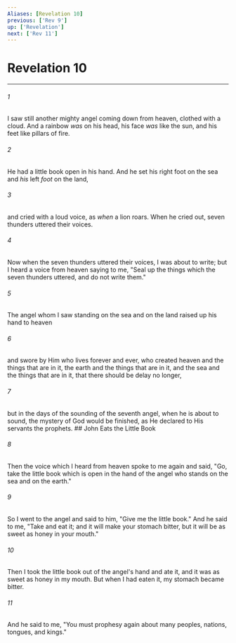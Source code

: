 ```yaml
---
Aliases: [Revelation 10]
previous: ['Rev 9']
up: ['Revelation']
next: ['Rev 11']
---
```

# Revelation 10

***


###### 1 
I saw still another mighty angel coming down from heaven, clothed with a cloud. And a rainbow _was_ on his head, his face _was_ like the sun, and his feet like pillars of fire. 

###### 2 
He had a little book open in his hand. And he set his right foot on the sea and _his_ left _foot_ on the land, 

###### 3 
and cried with a loud voice, as _when_ a lion roars. When he cried out, seven thunders uttered their voices. 

###### 4 
Now when the seven thunders uttered their voices, I was about to write; but I heard a voice from heaven saying to me, "Seal up the things which the seven thunders uttered, and do not write them." 

###### 5 
The angel whom I saw standing on the sea and on the land raised up his hand to heaven 

###### 6 
and swore by Him who lives forever and ever, who created heaven and the things that are in it, the earth and the things that are in it, and the sea and the things that are in it, that there should be delay no longer, 

###### 7 
but in the days of the sounding of the seventh angel, when he is about to sound, the mystery of God would be finished, as He declared to His servants the prophets. ## John Eats the Little Book 

###### 8 
Then the voice which I heard from heaven spoke to me again and said, "Go, take the little book which is open in the hand of the angel who stands on the sea and on the earth." 

###### 9 
So I went to the angel and said to him, "Give me the little book." And he said to me, "Take and eat it; and it will make your stomach bitter, but it will be as sweet as honey in your mouth." 

###### 10 
Then I took the little book out of the angel's hand and ate it, and it was as sweet as honey in my mouth. But when I had eaten it, my stomach became bitter. 

###### 11 
And he said to me, "You must prophesy again about many peoples, nations, tongues, and kings."
